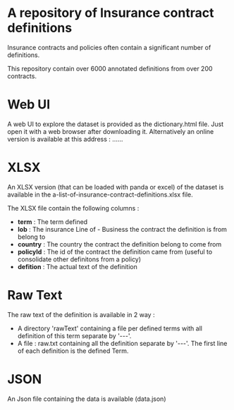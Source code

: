 # A repository of Insurance contract definitions

Insurance contracts and policies often contain a significant number of definitions.

This repository contain over 6000 annotated definitions from over 200 contracts.

# Web UI

A web UI to explore the dataset is provided as the dictionary.html file. Just open it with a web browser after downloading it. Alternatively an online version is available at this address : ......

# XLSX

An XLSX version (that can be loaded with panda or excel) of the dataset is available in the a-list-of-insurance-contract-definitions.xlsx file.

The XLSX file contain the following columns :

- **term** : The term defined
- **lob** : The insurance Line of - Business the contract the definition is from belong to
- **country** : The country the contract the definition belong to come from
- **policyId** : The id of the contract the definition came from (useful to consolidate other definitons from a policy)
- **defition** : The actual text of the definition

# Raw Text

The raw text of the definition is available in 2 way :

- A directory 'rawText' containing a file per defined terms with all definition of this term separate by '---'.
- A file : raw.txt containing all the definition separate by '---'. The first line of each definition is the defined Term.

# JSON

An Json file containing the data is available (data.json)




